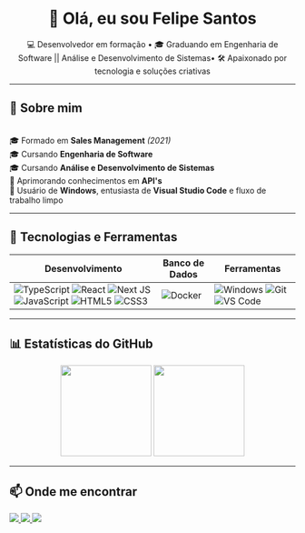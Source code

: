 <h1 align="center">👋 Olá, eu sou Felipe Santos</h1>

<p align="center">
  💻 Desenvolvedor em formação • 🎓 Graduando em Engenharia de Software || Análise e Desenvolvimento de Sistemas• 🛠 Apaixonado por tecnologia e soluções criativas
</p>

---

## 📖 Sobre mim
<br>🎓 Formado em **Sales Management** *(2021)*
<br>🎓 Cursando **Engenharia de Software**
<br>🎓 Cursando **Análise e Desenvolvimento de Sistemas**
<br>🚀 Aprimorando conhecimentos em **API's**
<br>🍏 Usuário de **Windows**, entusiasta de **Visual Studio Code** e fluxo de trabalho limpo

---

## 🚀 Tecnologias e Ferramentas

| Desenvolvimento | Banco de Dados | Ferramentas |
| --------------- | -------------- | ----------- |
|![TypeScript](https://img.shields.io/badge/typescript-%23007ACC.svg?style=for-the-badge&logo=typescript&logoColor=white) ![React](https://img.shields.io/badge/react-%2320232a.svg?style=for-the-badge&logo=react&logoColor=%2361DAFB) ![Next JS](https://img.shields.io/badge/Next-black?style=for-the-badge&logo=next.js&logoColor=white) ![JavaScript](https://img.shields.io/badge/JavaScript-F7E017?style=for-the-badge&logo=javascript&logoColor=black) ![HTML5](https://img.shields.io/badge/HTML5-E34F26?style=for-the-badge&logo=html5&logoColor=white) ![CSS3](https://img.shields.io/badge/CSS3-1572B6?style=for-the-badge&logo=css3&logoColor=white) | ![Docker](https://img.shields.io/badge/docker-%230db7ed.svg?style=for-the-badge&logo=docker&logoColor=white) | ![Windows](https://img.shields.io/badge/Windows-0078D6?style=for-the-badge&logo=windows&logoColor=white) ![Git](https://img.shields.io/badge/Git-F05033?style=for-the-badge&logo=git&logoColor=white) ![VS Code](https://img.shields.io/badge/Visual_Studio_Code-007ACC?style=for-the-badge&logo=visual-studio-code&logoColor=white) |

---

## 📊 Estatísticas do GitHub

<p align="center">
  <img src="https://github-readme-stats.vercel.app/api?username=eunaosouia&show_icons=true&theme=tokyonight" height="160"/>
  <img src="https://github-readme-stats.vercel.app/api/top-langs/?username=eunaosouia&layout=compact&theme=tokyonight" height="160"/>
</p>

---

## 📫 Onde me encontrar
<p align="left">
  <a href="https://github.com/eunaosouia" target="_blank">
    <img src="https://img.shields.io/badge/GitHub-000000?style=for-the-badge&logo=github&logoColor=white"/>
  </a>
  <a href="https://www.linkedin.com/in/felipe-gonçalvesdev/" target="_blank">
    <img src="https://img.shields.io/badge/LinkedIn-0077B5?style=for-the-badge&logo=linkedin&logoColor=white"/>
  </a>
  <a href="https://www.instagram.com/umnovofelipe/" target="_blank">
    <img src="https://img.shields.io/badge/Instagram-8134AF?style=for-the-badge&logo=instagram&logoColor=white"/>
  </a>
</p>

